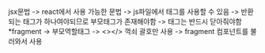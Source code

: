 jsx문법 -> react에서 사용 가능한 문법 -> js파일에서 태그를 사용할 수 있음 -> 반환되는 태그가 하나여야되므로 부모태그가 존재해야함 -> 태그는 반드시 닫아줘야함
*fragment -> 부모역할태그 -> <></> 꺽쇠 괄호만 사용 -> fragment 컴포넌트를 불러와서 사용